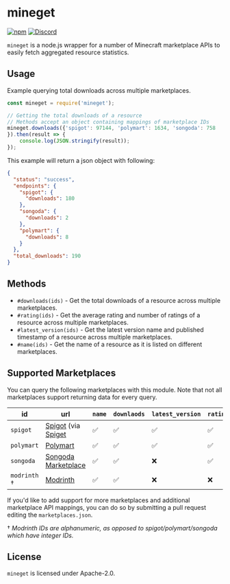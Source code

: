 # mineget
[![npm](https://img.shields.io/npm/v/mineget)](https://www.npmjs.com/package/mineget)
[![Discord](https://img.shields.io/discord/818135932103557162?color=7289da&logo=discord)](https://discord.gg/tVYhJfyDWG)

`mineget` is a node.js wrapper for a number of Minecraft marketplace APIs to easily fetch aggregated resource statistics.

## Usage
Example querying total downloads across multiple marketplaces.
```js
const mineget = require('mineget');

// Getting the total downloads of a resource
// Methods accept an object containing mappings of marketplace IDs
mineget.downloads({'spigot': 97144, 'polymart': 1634, 'songoda': 758
}).then(result => {
    console.log(JSON.stringify(result));
});
```
This example will return a json object with following:
```json
{
  "status": "success",
  "endpoints": {
    "spigot": {
      "downloads": 180
    },
    "songoda": {
      "downloads": 2
    },
    "polymart": {
      "downloads": 8
    }
  },
  "total_downloads": 190
}
```

## Methods
* `#downloads(ids)` - Get the total downloads of a resource across multiple marketplaces.
* `#rating(ids)` - Get the average rating and number of ratings of a resource across multiple marketplaces.
* `#latest_version(ids)` - Get the latest version name and published timestamp of a resource across multiple marketplaces.
* `#name(ids)` - Get the name of a resource as it is listed on different marketplaces.

## Supported Marketplaces
You can query the following marketplaces with this module. Note that not all marketplaces support returning data for every query.

| id                  | url                                                                   | `name` | `downlaods` | `latest_version` | `rating` |
|---------------------|-----------------------------------------------------------------------|--------|-------------|------------------|----------|
| `spigot`            | [Spigot](https://www.spigotmc.org/) (via [Spiget](https://spiget.org) | ✅      | ✅           | ✅                | ✅        |
| `polymart`          | [Polymart](https://polymart.com/)                                     | ✅      | ✅           | ✅                | ✅        |
| `songoda`           | [Songoda Marketplace](https://songoda.com/)                           | ✅      | ✅           | ❌                | ✅        |
| `modrinth` &dagger; | [Modrinth](https://www.modrinth.com/)                                 | ✅      | ✅           | ❌                | ❌        |

If you'd like to add support for more marketplaces and additional marketplace API mappings, you can do so by submitting a pull request editing the `marketplaces.json`.

&dagger; *Modrinth IDs are alphanumeric, as opposed to spigot/polymart/songoda which have integer IDs.*

## License
`mineget` is licensed under Apache-2.0.